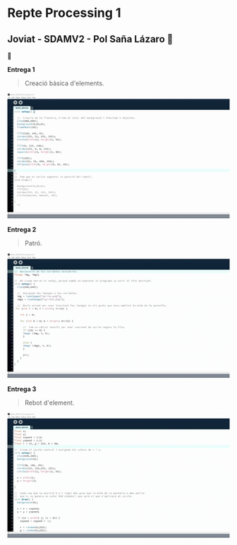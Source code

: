 # Repte Processing 1
## Joviat - SDAMV2 - Pol Saña Lázaro 	:monkey:

:100:

**Entrega 1**

> Creació bàsica d'elements.

![GIF_1](docs/E1.gif)


**Entrega 2**

> Patró.

![GIF_2](docs/E2.gif)


**Entrega 3**

> Rebot d'element.

![GIF_3](docs/E3.gif)

